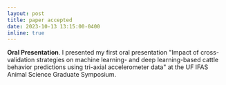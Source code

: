 ```yaml
---
layout: post
title: paper accepted
date: 2023-10-13 13:15:00-0400
inline: true
---
```


<strong>Oral Presentation</strong>. I presented my first oral presentation "Impact of cross-validation strategies on machine learning- and deep learning-based cattle behavior predictions using tri-axial accelerometer data" at the UF IFAS Animal Science Graduate Symposium.